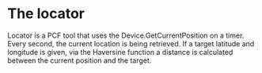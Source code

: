 # The locator
Locator is a PCF tool that uses the Device.GetCurrentPosition on a timer.
Every second, the current location is being retrieved.
If a target latitude and longitude is given, via the Haversine function a distance is calculated between the current position and the target.

